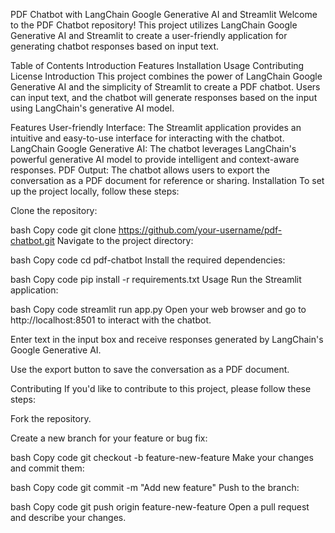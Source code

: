 PDF Chatbot with LangChain Google Generative AI and Streamlit
Welcome to the PDF Chatbot repository! This project utilizes LangChain Google Generative AI and Streamlit to create a user-friendly application for generating chatbot responses based on input text.

Table of Contents
Introduction
Features
Installation
Usage
Contributing
License
Introduction
This project combines the power of LangChain Google Generative AI and the simplicity of Streamlit to create a PDF chatbot. Users can input text, and the chatbot will generate responses based on the input using LangChain's generative AI model.

Features
User-friendly Interface: The Streamlit application provides an intuitive and easy-to-use interface for interacting with the chatbot.
LangChain Google Generative AI: The chatbot leverages LangChain's powerful generative AI model to provide intelligent and context-aware responses.
PDF Output: The chatbot allows users to export the conversation as a PDF document for reference or sharing.
Installation
To set up the project locally, follow these steps:

Clone the repository:

bash
Copy code
git clone https://github.com/your-username/pdf-chatbot.git
Navigate to the project directory:

bash
Copy code
cd pdf-chatbot
Install the required dependencies:

bash
Copy code
pip install -r requirements.txt
Usage
Run the Streamlit application:

bash
Copy code
streamlit run app.py
Open your web browser and go to http://localhost:8501 to interact with the chatbot.

Enter text in the input box and receive responses generated by LangChain's Google Generative AI.

Use the export button to save the conversation as a PDF document.

Contributing
If you'd like to contribute to this project, please follow these steps:

Fork the repository.

Create a new branch for your feature or bug fix:

bash
Copy code
git checkout -b feature-new-feature
Make your changes and commit them:

bash
Copy code
git commit -m "Add new feature"
Push to the branch:

bash
Copy code
git push origin feature-new-feature
Open a pull request and describe your changes.

